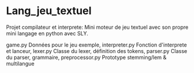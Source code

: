# Lang_jeu_textuel
Projet compilateur et interprete: Mini moteur de jeu textuel avec son propre mini langage en python avec SLY.

game.py         Données pour le jeu exemple, 
interpreter.py  Fonction d'interprete et lanceur, 
lexer.py        Classe du lexer, définition des tokens, 
parser.py       Classe du parser, grammaire, 
preprocessor.py Prototype stemming/lem & multilangue
